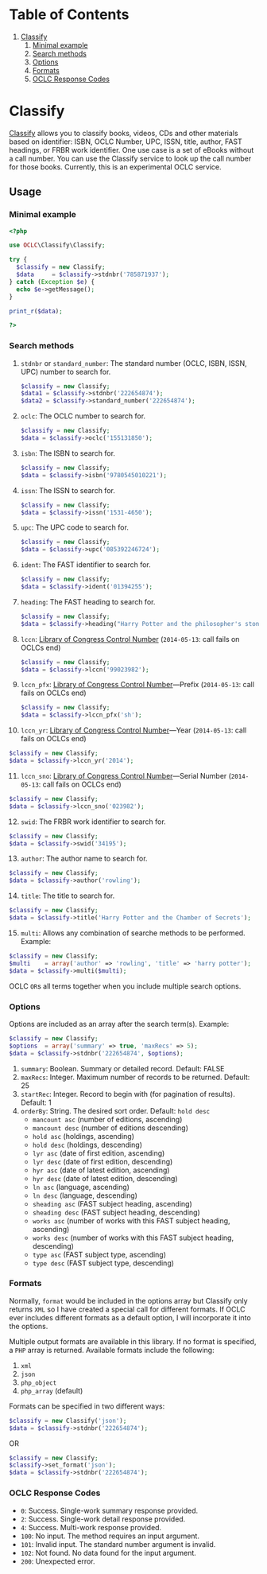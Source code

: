 # Table of Contents
1. [Classify](#classify)
   1. [Minimal example](#minimal-example)
   2. [Search methods](#search-methods)
   3. [Options](#options)
   4. [Formats](#formats)
   5. [OCLC Response Codes](#oclc-response-codes)

# Classify
[Classify][1] allows you to classify books, videos, CDs and other materials based on identifier: ISBN, OCLC Number, UPC, ISSN, title, author, FAST headings, or FRBR work identifier. One use case is a set of eBooks without a call number. You can use the Classify service to look up the call number for those books. Currently, this is an experimental OCLC service.

## Usage

### Minimal example

```php
<?php

use OCLC\Classify\Classify;

try {
  $classify = new Classify;
  $data     = $classify->stdnbr('785871937');
} catch (Exception $e) {
  echo $e->getMessage();
}

print_r($data);

?>
```

### Search methods

1. `stdnbr` or `standard_number`: The standard number (OCLC, ISBN, ISSN, UPC) number to search for.

   ```php
   $classify = new Classify;
   $data1 = $classify->stdnbr('222654874');
   $data2 = $classify->standard_number('222654874');
   ```

2. `oclc`: The OCLC number to search for.

   ```php
   $classify = new Classify;
   $data = $classify->oclc('155131850');
   ```

3. `isbn`: The ISBN to search for.

   ```php
   $classify = new Classify;
   $data = $classify->isbn('9780545010221');
   ```

4. `issn`: The ISSN to search for.

   ```php
   $classify = new Classify;
   $data = $classify->issn('1531-4650');
   ```

5. `upc`: The UPC code to search for.

   ```php
   $classify = new Classify;
   $data = $classify->upc('085392246724');
   ```

6. `ident`: The FAST identifier to search for.

   ```php
   $classify = new Classify;
   $data = $classify->ident('01394255');
   ```

7. `heading`: The FAST heading to search for.

   ```php
   $classify = new Classify;
   $data = $classify->heading("Harry Potter and the philosopher's stone (Rowling, J. K.)");
   ```

8. `lccn`: [Library of Congress Control Number][2] (`2014-05-13`: call fails on OCLCs end)

   ```php
   $classify = new Classify;
   $data = $classify->lccn('99023982');
   ```

9. `lccn_pfx`: [Library of Congress Control Number][2]—Prefix (`2014-05-13`: call fails on OCLCs end)

   ```php
   $classify = new Classify;
   $data = $classify->lccn_pfx('sh');
   ```

10. `lccn_yr`: [Library of Congress Control Number][2]—Year (`2014-05-13`: call fails on OCLCs end)

   ```php
   $classify = new Classify;
   $data = $classify->lccn_yr('2014');
   ```
11. `lccn_sno`: [Library of Congress Control Number][2]—Serial Number (`2014-05-13`: call fails on OCLCs end)

   ```php
   $classify = new Classify;
   $data = $classify->lccn_sno('023982');
   ```

12. `swid`: The FRBR work identifier to search for.

   ```php
   $classify = new Classify;
   $data = $classify->swid('34195');
   ```

13. `author`: The author name to search for.

   ```php
   $classify = new Classify;
   $data = $classify->author('rowling');
   ```
14. `title`: The title to search for.

   ```php
   $classify = new Classify;
   $data = $classify->title('Harry Potter and the Chamber of Secrets');
   ```

15. `multi`: Allows any combination of searche methods to be performed. Example:

  ```php
  $classify = new Classify;
  $multi    = array('author' => 'rowling', 'title' => 'harry potter');
  $data = $classify->multi($multi);
  ```

OCLC `OR`s all terms together when you include multiple search options.

### Options

Options are included as an array after the search term(s). Example:

```php
$classify = new Classify;
$options  = array('summary' => true, 'maxRecs' => 5);
$data = $classify->stdnbr('222654874', $options);
```

1. `summary`: Boolean. Summary or detailed record. Default: FALSE
2. `maxRecs`: Integer. Maximum number of records to be returned. Default: 25
4. `startRec`: Integer. Record to begin with (for pagination of results). Default: 1
4. `orderBy`: String. The desired sort order. Default: `hold desc`
    - `mancount asc` (number of editions, ascending)
    - `mancount desc` (number of editions descending)
    - `hold asc` (holdings, ascending)
    - `hold desc` (holdings, descending)
    - `lyr asc` (date of first edition, ascending)
    - `lyr desc` (date of first edition, descending)
    - `hyr asc` (date of latest edition, ascending)
    - `hyr desc` (date of latest edition, descending)
    - `ln asc` (language, ascending)
    - `ln desc` (language, descending)
    - `sheading asc` (FAST subject heading, ascending)
    - `sheading desc` (FAST subject heading, descending)
    - `works asc` (number of works with this FAST subject heading, ascending)
    - `works desc` (number of works with this FAST subject heading, descending)
    - `type asc` (FAST subject type, ascending)
    - `type desc` (FAST subject type, descending)

### Formats

Normally, `format` would be included in the options array but Classify only returns `XML` so I have created a special call for different formats. If OCLC ever includes different formats as a default option, I will incorporate it into the options.

Multiple output formats are available in this library. If no format is specified, a `PHP` array is returned. Available formats include the following:

1. `xml`
2. `json`
3. `php_object`
4. `php_array` (default)

Formats can be specified in two different ways:

```php
$classify = new Classify('json');
$data = $classify->stdnbr('222654874');
```

OR

```php
$classify = new Classify;
$classify->set_format('json');
$data = $classify->stdnbr('222654874');
```

### OCLC Response Codes

* `0`: Success. Single-work summary response provided.
* `2`: Success. Single-work detail response provided.
* `4`: Success. Multi-work response provided.
* `100`: No input. The method requires an input argument.
* `101`: Invalid input. The standard number argument is invalid.
* `102`: Not found. No data found for the input argument.
* `200`: Unexpected error.

[1]: http://www.oclc.org/content/developer/worldwide/en_us/develop/web-services/classify.html
[2]: http://www.loc.gov/marc/lccn_structure.html
